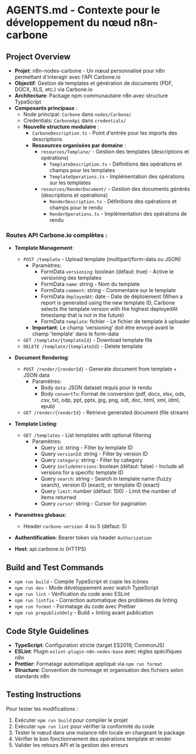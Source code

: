 # AGENTS.md - Contexte pour le développement du nœud n8n-carbone

## Project Overview
- **Projet**: n8n-nodes-carbone - Un nœud personnalisé pour n8n permettant d'interagir avec l'API Carbone.io
- **Objectif**: Gestion de templates et génération de documents (PDF, DOCX, XLS, etc.) via Carbone.io
- **Architecture**: Package npm communautaire n8n avec structure TypeScript
- **Composants principaux** :
  - Node principal: `Carbone` dans `nodes/Carbone/`
  - Credentials: `CarboneApi` dans `credentials/`
  - **Nouvelle structure modulaire** :
    - `CarboneDescription.ts` - Point d'entrée pour les imports des descriptions
    - **Ressources organisées par domaine** :
      - `resources/Template/` - Gestion des templates (descriptions et opérations)
        - `TemplateDescription.ts` - Définitions des opérations et champs pour les templates
        - `TemplateOperations.ts` - Implémentation des opérations sur les templates
      - `resources/RenderDocument/` - Gestion des documents générés (descriptions et opérations)
        - `RenderDescription.ts` - Définitions des opérations et champs pour le rendu
        - `RenderOperations.ts` - Implémentation des opérations de rendu

### Routes API Carbone.io complètes :
- **Template Management**:
  - `POST /template` - Upload template (multipart/form-data ou JSON)
    - Paramètres:
      - FormData `versioning`: boolean (défaut: true) - Active le versioning des templates
      - FormData `name`: string - Nom du template
      - FormData `comment`: string - Commentaire sur le template
      - FormData `deployedAt`: date - Date de déploiement (When a report is generated using the new template ID, Carbone selects the template version with the highest deployedAt timestamp that is not in the future)
      - FormData `template`: fichier - Le fichier de template à uploader
    - **Important**: Le champ 'versioning' doit être envoyé avant le champ 'template' dans le form-data
  - `GET /template/{templateId}` - Download template file
  - `DELETE /template/{templateId}` - Delete template

- **Document Rendering**:
  - `POST /render/{renderId}` - Generate document from template + JSON data
    - Paramètres:
      - Body `data`: JSON dataset requis pour le rendu
      - Body `convertTo`: Format de conversion (pdf, docx, xlsx, ods, csv, txt, odp, ppt, pptx, jpg, png, odt, doc, html, xml, idml, epub)
  - `GET /render/{renderId}` - Retrieve generated document (file stream)

- **Template Listing**:
  - `GET /templates` - List templates with optional filtering
    - Paramètres:
      - Query `id`: string - Filter by template ID
      - Query `versionId`: string - Filter by version ID
      - Query `category`: string - Filter by category
      - Query `includeVersions`: boolean (défaut: false) - Include all versions for a specific template ID
      - Query `search`: string - Search in template name (fuzzy search), version ID (exact), or template ID (exact)
      - Query `limit`: number (défaut: 100) - Limit the number of items returned
      - Query `cursor`: string - Cursor for pagination

- **Paramètres globaux**:
  - Header `carbone-version`: 4 ou 5 (défaut: 5)
- **Authentification**: Bearer token via header `Authorization`
- **Host**: api.carbone.io (HTTPS)

## Build and Test Commands
- `npm run build` - Compile TypeScript et copie les icônes
- `npm run dev` - Mode développement avec watch TypeScript
- `npm run lint` - Vérification du code avec ESLint
- `npm run lintfix` - Correction automatique des problèmes de linting
- `npm run format` - Formatage du code avec Prettier
- `npm run prepublishOnly` - Build + linting avant publication

## Code Style Guidelines
- **TypeScript**: Configuration stricte (target ES2019, CommonJS)
- **ESLint**: Plugin `eslint-plugin-n8n-nodes-base` avec règles spécifiques n8n
- **Prettier**: Formatage automatique appliqué via `npm run format`
- **Structure**: Convention de nommage et organisation des fichiers selon standards n8n

## Testing Instructions
Pour tester les modifications :
1. Exécuter `npm run build` pour compiler le projet
2. Exécuter `npm run lint` pour vérifier la conformité du code
3. Tester le nœud dans une instance n8n locale en chargeant le package
4. Vérifier le bon fonctionnement des opérations template et render
5. Valider les retours API et la gestion des erreurs
